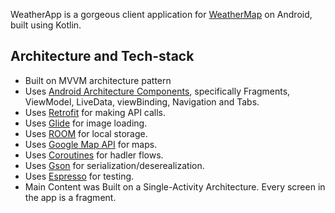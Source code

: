 WeatherApp is a gorgeous client application for [WeatherMap](https://home.openweathermap.org/) on Android, built using Kotlin.


## Architecture and Tech-stack

* Built on MVVM architecture pattern
* Uses [Android Architecture Components](https://developer.android.com/topic/libraries/architecture/), specifically Fragments, ViewModel, LiveData, viewBinding, Navigation and Tabs.
* Uses [Retrofit](https://square.github.io/retrofit/) for making API calls.
* Uses [Glide](https://github.com/bumptech/glide) for image loading.
* Uses [ROOM](https://github.com/androidx-releases/Room/releases) for local storage.
* Uses [Google Map API](https://cloud.google.com/apis?gad_source=1&hl=es) for maps.
* Uses [Coroutines](https://developer.android.com/kotlin/coroutines?hl=es-419) for hadler flows.
* Uses [Gson](https://github.com/google/gson) for serialization/deserealization.
* Uses  [Espresso](https://developer.android.com/training/testing/espresso?hl=es-419) for testing.
* Main Content was Built on a Single-Activity Architecture. Every screen in the app is a fragment.
